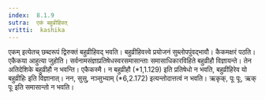 ```yaml
---
index:  8.1.9
sutra:  एकं बहुव्रीहिवत्
vritti:  kashika 
---
```


एकम् इत्येतच् छब्दरूपं द्विरुक्तं बहुव्रीहिवद् भवति। बहुव्रीहिवत्त्वे प्रयोजनं सुब्लोपपुंवद्भावौ। कैकमक्षरं पठति। एकैकया आहुत्या जुहोति। सर्वनामसंज्ञाप्रतिषेधस्वरसमासान्ताः समासाधिकारविहिते बहुव्रीहौ विज्ञायन्ते। तेन अतिदेशिके बहुव्रीहौ न भवन्ति। एकैकस्मै। न बहुव्रीहौ (*1,1.129) इति प्रतिषेधो न भवति, बहुव्रीहिरेव यो बहुव्रीहिः इति विज्ञानात्। नन, सुसु, नञ्सुभ्याम् (*6,2.172) इत्यन्तोदात्तत्वं न भवति। ऋकृक्, पूः पूः, ऋक् पूः इति समासान्तो न भवति।

